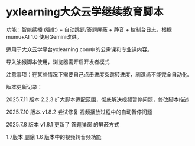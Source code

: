 # yxlearning大众云学继续教育脚本

功能：智能续播 (强化) + 自动跳题/答题屏蔽 + 静音 + 控制台日志，根据mumu+AI 1.0 使用Gemini改进。

适用于大众云学平台yxlearning.com中的公需课和专业课内容。

导入油猴脚本使用，浏览器需开启开发者模式

注意事项：在某些情况下需要自己点击进度条跳转进度，刷课尚不能完全自动化。

版本更新记录：

2025.7.11 版本 2.2.3 扩大脚本适配范围，彻底解决视频暂停问题，修改脚本描述

2025.7.10 版本	v1.8.2	尝试修复 视频播放过程中的自动暂停问题

2025.7.8 版本	v1.8.1	更新了 答题弹窗 的屏蔽方式

1.7版本 删除 1.6 版本中的视频转音频功能

